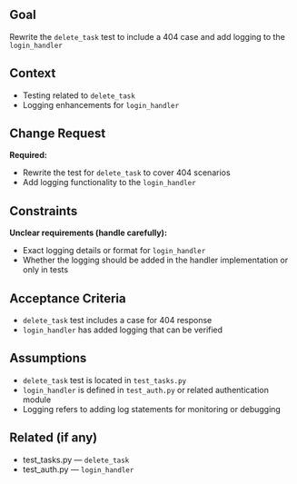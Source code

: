 ## Goal
Rewrite the `delete_task` test to include a 404 case and add logging to the `login_handler`

## Context
- Testing related to `delete_task`
- Logging enhancements for `login_handler`

## Change Request
**Required:**
- Rewrite the test for `delete_task` to cover 404 scenarios
- Add logging functionality to the `login_handler`

## Constraints
**Unclear requirements (handle carefully):**
- Exact logging details or format for `login_handler`
- Whether the logging should be added in the handler implementation or only in tests

## Acceptance Criteria
- `delete_task` test includes a case for 404 response
- `login_handler` has added logging that can be verified

## Assumptions
- `delete_task` test is located in `test_tasks.py`
- `login_handler` is defined in `test_auth.py` or related authentication module
- Logging refers to adding log statements for monitoring or debugging

## Related (if any)
- test_tasks.py — `delete_task`
- test_auth.py — `login_handler`

